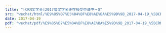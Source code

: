 ```yaml
---
title: "[CRN奖学金]2017度奖学金正在接受申请中－Q"
src: "wechat/html/%E9%85%B7%E5%84%BF%E8%AE%BA%E5%9D%9B_2017-04-19_%5BCRN%E5%A5%96%E5%AD%A6%E9%87%91%5D2017%E5%BA%A6%E5%A5%96%E5%AD%A6%E9%87%91%E6%AD%A3%E5%9C%A8%E6%8E%A5%E5%8F%97%E7%94%B3%E8%AF%B7%E4%B8%AD%EF%BC%8DQ_A%E5%90%88%E9%9B%86.html"
date: 2017-04-19
pdf: "wechat/pdf/%E9%85%B7%E5%84%BF%E8%AE%BA%E5%9D%9B_2017-04-19_%5BCRN%E5%A5%96%E5%AD%A6%E9%87%91%5D2017%E5%BA%A6%E5%A5%96%E5%AD%A6%E9%87%91%E6%AD%A3%E5%9C%A8%E6%8E%A5%E5%8F%97%E7%94%B3%E8%AF%B7%E4%B8%AD%EF%BC%8DQ_A%E5%90%88%E9%9B%86.pdf"
---
```

